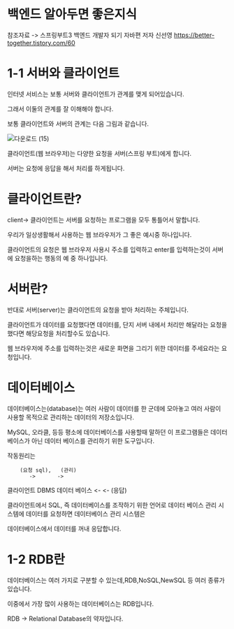 백엔드 알아두면 좋은지식
===

참조자료 -> 스프링부트3 백엔드 개발자 되기 자바편 저자 신선영
https://better-together.tistory.com/60

1-1 서버와 클라이언트
===

인터넷 서비스는 보통 서버와 클라이언트가 관계를 맺게 되어있습니다.

그래서 이둘의 관계를 잘 이해해야 합니다.

보통 클라이언트와 서버의 관계는 다음 그림과 같습니다.

![다운로드 (15)](https://github.com/kmh0128/SpringBoot/assets/100178951/e07802f5-7bb9-4d77-8b22-5fb634ff8d79)

클라이언트(웹 브라우저)는 다양한 요청을 서버(스프링 부트)에게 합니다.

서버는 요청에 응답을 해서 처리를 하게됩니다.

클라이언트란?
==

client-> 클라이언트는 서버를 요청하는 프로그램을 모두 통틀어서 말합니다.

우리가 일상생활해서 사용하는 웹 브라우저가 그 좋은 예시중 하나입니다.

클라이언트의 요청은 웹 브라우저 사용시 주소를 입력하고 enter를 입력하는것이 서버에 요청을하는 행동의 예 중 하나입니다.

서버란?
===

반대로 서버(server)는 클라이언트의 요청을 받아 처리하는 주체입니다.

클라이언트가 데이터를 요청했다면 데이터를, 단지 서버 내에서 처리만 해달라는 요청을 했다면 해당요청을 처리할수도 있습니다.

웹 브라우저에 주소를 입력하는것은 새로운 화면을 그리기 위한 데이터를 주세요라는 요청입니다.

데이터베이스
===

데이터베이스는(database)는 여러 사람이 데이터를 한 군데에 모아놓고 여러 사람이 사용할 목적으로 관리하는 데이터의 저장소입니다.

MySQL, 오라클, 등등 평소에 데이터베이스를 사용할때 말하던 이 프로그램들은 데이터 베이스가 아닌 데이터 베이스를 관리하기 위한 도구입니다.

작동원리는

        (요청 sql),   (관리)   
           ->       ->
클라이언트     DBMS     데이터 베이스
           <-       <-
          (응답)

클라이언트에서 SQL, 즉 데이터베이스를 조작하기 위한 언어로 데이터 베이스 관리 시스템에 데이터를 요청하면 데이터베이스 관리 시스템은

데이터베이스에서 데이터를 꺼내 응답합니다.

1-2 RDB란
===

데이터베이스는 여러 가지로 구분할 수 있는데,RDB,NoSQL,NewSQL 등 여러 종류가 있습니다.

이중에서 가장 많이 사용하는 데이터베이스는 RDB입니다.

RDB -> Relational Database의 약자입니다.


          

